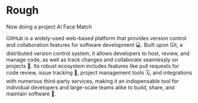 # Rough

Now doing a project AI Face Match

GitHub is a widely-used web-based platform that provides version control and collaboration features for software development 💻. Built upon Git, a distributed version control system, it allows developers to host, review, and manage code, as well as track changes and collaborate seamlessly on projects 🤝. Its robust ecosystem includes features like pull requests for code review, issue tracking 🐛, project management tools 🗓️, and integrations with numerous third-party services, making it an indispensable tool for individual developers and large-scale teams alike to build, share, and maintain software 🚀.
